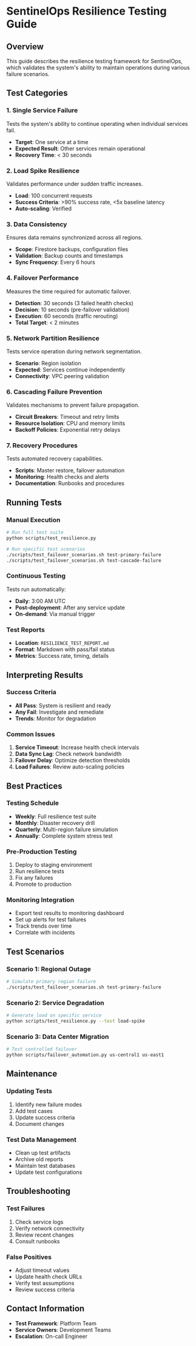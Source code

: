 # SentinelOps Resilience Testing Guide

## Overview
This guide describes the resilience testing framework for SentinelOps, which validates the system's ability to maintain operations during various failure scenarios.

## Test Categories

### 1. Single Service Failure
Tests the system's ability to continue operating when individual services fail.
- **Target**: One service at a time
- **Expected Result**: Other services remain operational
- **Recovery Time**: < 30 seconds

### 2. Load Spike Resilience
Validates performance under sudden traffic increases.
- **Load**: 100 concurrent requests
- **Success Criteria**: >90% success rate, <5x baseline latency
- **Auto-scaling**: Verified

### 3. Data Consistency
Ensures data remains synchronized across all regions.
- **Scope**: Firestore backups, configuration files
- **Validation**: Backup counts and timestamps
- **Sync Frequency**: Every 6 hours

### 4. Failover Performance
Measures the time required for automatic failover.
- **Detection**: 30 seconds (3 failed health checks)
- **Decision**: 10 seconds (pre-failover validation)
- **Execution**: 60 seconds (traffic rerouting)
- **Total Target**: < 2 minutes

### 5. Network Partition Resilience
Tests service operation during network segmentation.
- **Scenario**: Region isolation
- **Expected**: Services continue independently
- **Connectivity**: VPC peering validation

### 6. Cascading Failure Prevention
Validates mechanisms to prevent failure propagation.
- **Circuit Breakers**: Timeout and retry limits
- **Resource Isolation**: CPU and memory limits
- **Backoff Policies**: Exponential retry delays

### 7. Recovery Procedures
Tests automated recovery capabilities.
- **Scripts**: Master restore, failover automation
- **Monitoring**: Health checks and alerts
- **Documentation**: Runbooks and procedures

## Running Tests

### Manual Execution
```bash
# Run full test suite
python scripts/test_resilience.py

# Run specific test scenarios
./scripts/test_failover_scenarios.sh test-primary-failure
./scripts/test_failover_scenarios.sh test-cascade-failure
```

### Continuous Testing
Tests run automatically:
- **Daily**: 3:00 AM UTC
- **Post-deployment**: After any service update
- **On-demand**: Via manual trigger

### Test Reports
- **Location**: `RESILIENCE_TEST_REPORT.md`
- **Format**: Markdown with pass/fail status
- **Metrics**: Success rate, timing, details

## Interpreting Results

### Success Criteria
- **All Pass**: System is resilient and ready
- **Any Fail**: Investigate and remediate
- **Trends**: Monitor for degradation

### Common Issues
1. **Service Timeout**: Increase health check intervals
2. **Data Sync Lag**: Check network bandwidth
3. **Failover Delay**: Optimize detection thresholds
4. **Load Failures**: Review auto-scaling policies

## Best Practices

### Testing Schedule
- **Weekly**: Full resilience test suite
- **Monthly**: Disaster recovery drill
- **Quarterly**: Multi-region failure simulation
- **Annually**: Complete system stress test

### Pre-Production Testing
1. Deploy to staging environment
2. Run resilience tests
3. Fix any failures
4. Promote to production

### Monitoring Integration
- Export test results to monitoring dashboard
- Set up alerts for test failures
- Track trends over time
- Correlate with incidents

## Test Scenarios

### Scenario 1: Regional Outage
```bash
# Simulate primary region failure
./scripts/test_failover_scenarios.sh test-primary-failure
```

### Scenario 2: Service Degradation
```bash
# Generate load on specific service
python scripts/test_resilience.py --test load-spike
```

### Scenario 3: Data Center Migration
```bash
# Test controlled failover
python scripts/failover_automation.py us-central1 us-east1
```

## Maintenance

### Updating Tests
1. Identify new failure modes
2. Add test cases
3. Update success criteria
4. Document changes

### Test Data Management
- Clean up test artifacts
- Archive old reports
- Maintain test databases
- Update test configurations

## Troubleshooting

### Test Failures
1. Check service logs
2. Verify network connectivity
3. Review recent changes
4. Consult runbooks

### False Positives
- Adjust timeout values
- Update health check URLs
- Verify test assumptions
- Review success criteria

## Contact Information
- **Test Framework**: Platform Team
- **Service Owners**: Development Teams
- **Escalation**: On-call Engineer